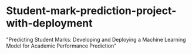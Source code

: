 # Student-mark-prediction-project-with-deployment
"Predicting Student Marks: Developing and Deploying a Machine Learning Model for Academic Performance Prediction"
